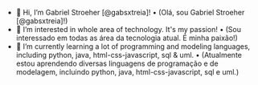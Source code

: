 - 👋 Hi, I’m Gabriel Stroeher [@gabsxtreia]! • (Olá, sou Gabriel Stroeher [@gabsxtreia]!)
- 👀 I’m interested in whole area of technology. It's my passion! • (Sou interessado em todas as área da tecnologia atual. É minha paixão!)
- 🌱 I’m currently learning a lot of programming and modeling languages, including python, java, html-css-javascript, sql & uml. • (Atualmente estou aprendendo diversas linguagens de programação e de modelagem, incluindo python, java, html-css-javascript, sql e uml.)
